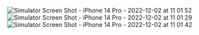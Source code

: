 ![Simulator Screen Shot - iPhone 14 Pro - 2022-12-02 at 11 01 52](https://user-images.githubusercontent.com/96852353/205205863-83a6d2b7-c2a5-45b6-92d6-263c188b22fa.png)
![Simulator Screen Shot - iPhone 14 Pro - 2022-12-02 at 11 01 29](https://user-images.githubusercontent.com/96852353/205205873-dbeab8cf-a9fa-46d5-876b-af677e64bf8f.png)
![Simulator Screen Shot - iPhone 14 Pro - 2022-12-02 at 11 01 42](https://user-images.githubusercontent.com/96852353/205205878-2fbf4f16-a88c-42d5-a110-e5ad46077461.png)

